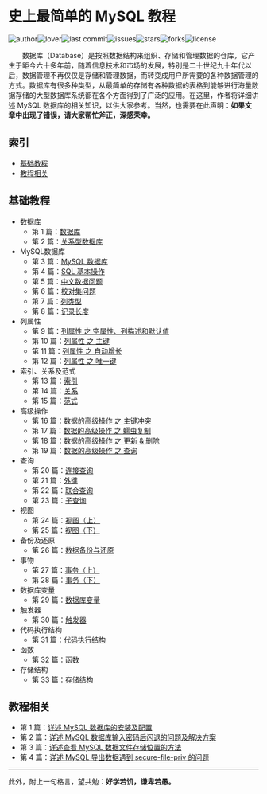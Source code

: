 # 史上最简单的 MySQL 教程

![author](https://img.shields.io/badge/author-chariesgavin-blueviolet.svg)![lover](https://img.shields.io/badge/lover-xiaoxue-red.svg)![last commit](https://img.shields.io/github/last-commit/guobinhit/mysql-tutorial.svg)![issues](https://img.shields.io/github/issues/guobinhit/mysql-tutorial.svg)![stars](https://img.shields.io/github/stars/guobinhit/mysql-tutorial.svg)![forks](https://img.shields.io/github/forks/guobinhit/mysql-tutorial.svg)![license](https://img.shields.io/github/license/guobinhit/mysql-tutorial.svg)

　　数据库（Database）是按照数据结构来组织、存储和管理数据的仓库，它产生于距今六十多年前，随着信息技术和市场的发展，特别是二十世纪九十年代以后，数据管理不再仅仅是存储和管理数据，而转变成用户所需要的各种数据管理的方式。数据库有很多种类型，从最简单的存储有各种数据的表格到能够进行海量数据存储的大型数据库系统都在各个方面得到了广泛的应用。在这里，作者将详细讲述 MySQL 数据库的相关知识，以供大家参考。当然，也需要在此声明：**如果文章中出现了错误，请大家帮忙斧正，深感荣幸。**

## 索引

- [基础教程](#基础教程)
- [教程相关](#教程相关)


## 基础教程

- 数据库
  - 第 1 篇：[数据库](https://github.com/guobinhit/mysql-tutorial/blob/master/articles/database.md)
  - 第 2 篇：[关系型数据库](https://github.com/guobinhit/mysql-tutorial/blob/master/articles/relation-db.md)
- MySQL数据库  
  - 第 3 篇：[MySQL 数据库](https://github.com/guobinhit/mysql-tutorial/blob/master/articles/mysql_db.md)
  - 第 4 篇：[SQL 基本操作](https://github.com/guobinhit/mysql-tutorial/blob/master/articles/sql-operation.md)
  - 第 5 篇：[中文数据问题](https://github.com/guobinhit/mysql-tutorial/blob/master/articles/chinese-data.md)
  - 第 6 篇：[校对集问题](https://github.com/guobinhit/mysql-tutorial/blob/master/articles/collate.md)
  - 第 7 篇：[列类型](https://github.com/guobinhit/mysql-tutorial/blob/master/articles/column-type.md)
  - 第 8 篇：[记录长度](https://github.com/guobinhit/mysql-tutorial/blob/master/articles/record-length.md)
- 列属性
  - 第 9 篇：[列属性 之 空属性、列描述和默认值](https://github.com/guobinhit/mysql-tutorial/blob/master/articles/column-null-comment-default.md)
  - 第 10 篇：[列属性 之 主键](https://github.com/guobinhit/mysql-tutorial/blob/master/articles/primarykey.md)
  - 第 11 篇：[列属性 之 自动增长](https://github.com/guobinhit/mysql-tutorial/blob/master/articles/increment.md)
  - 第 12 篇：[列属性 之 唯一键](https://github.com/guobinhit/mysql-tutorial/blob/master/articles/uniquekey.md)
- 索引、关系及范式
  - 第 13 篇：[索引](https://github.com/guobinhit/mysql-tutorial/blob/master/articles/index.md)
  - 第 14 篇：[关系](https://github.com/guobinhit/mysql-tutorial/blob/master/articles/relation.md)
  - 第 15 篇：[范式](https://github.com/guobinhit/mysql-tutorial/blob/master/articles/paradigm.md)
- 高级操作
  - 第 16 篇：[数据的高级操作 之 主键冲突](https://github.com/guobinhit/mysql-tutorial/blob/master/articles/duplicate-primary-key.md)
  - 第 17 篇：[数据的高级操作 之 蠕虫复制](https://github.com/guobinhit/mysql-tutorial/blob/master/articles/worm-copy.md)
  - 第 18 篇：[数据的高级操作 之 更新 & 删除](https://github.com/guobinhit/mysql-tutorial/blob/master/articles/updata-and-delete.md)
  - 第 19 篇：[数据的高级操作 之 查询](https://github.com/guobinhit/mysql-tutorial/blob/master/articles/select.md)
- 查询
  - 第 20 篇：[连接查询](https://github.com/guobinhit/mysql-tutorial/blob/master/articles/join-query.md)
  - 第 21 篇：[外键](https://github.com/guobinhit/mysql-tutorial/blob/master/articles/foreign-key.md)
  - 第 22 篇：[联合查询](https://github.com/guobinhit/mysql-tutorial/blob/master/articles/union.md)
  - 第 23 篇：[子查询](https://github.com/guobinhit/mysql-tutorial/blob/master/articles/sub-query.md)
- 视图
  - 第 24 篇：[视图（上）](https://github.com/guobinhit/mysql-tutorial/blob/master/articles/view-one.md)
  - 第 25 篇：[视图（下）](https://github.com/guobinhit/mysql-tutorial/blob/master/articles/view-two.md)
- 备份及还原
  - 第 26 篇：[数据备份与还原](https://github.com/guobinhit/mysql-tutorial/blob/master/articles/backup.md)
- 事物
  - 第 27 篇：[事务（上）](https://github.com/guobinhit/mysql-tutorial/blob/master/articles/thing-one.md)
  - 第 28 篇：[事务（下）](https://github.com/guobinhit/mysql-tutorial/blob/master/articles/thing-two.md)
- 数据库变量
  - 第 29 篇：[数据库变量](https://github.com/guobinhit/mysql-tutorial/blob/master/articles/database-variable.md)
- 触发器
  - 第 30 篇：[触发器](https://github.com/guobinhit/mysql-tutorial/blob/master/articles/trigger.md)
- 代码执行结构
  - 第 31 篇：[代码执行结构](https://github.com/guobinhit/mysql-tutorial/blob/master/articles/code-execution-structure.md)
- 函数
  - 第 32 篇：[函数](https://github.com/guobinhit/mysql-tutorial/blob/master/articles/function.md)
- 存储结构
  - 第 33 篇：[存储结构](https://github.com/guobinhit/mysql-tutorial/blob/master/articles/procedure.md)


## 教程相关

- 第 1 篇：[详述 MySQL 数据库的安装及配置](https://github.com/guobinhit/mysql-tutorial/blob/master/articles/install-mysql.md)
- 第 2 篇：[详述 MySQL 数据库输入密码后闪退的问题及解决方案](https://github.com/guobinhit/mysql-tutorial/blob/master/articles/resovle-method.md)
- 第 3 篇：[详述查看 MySQL 数据文件存储位置的方法](https://github.com/guobinhit/mysql-tutorial/blob/master/articles/datafile.md)
- 第 4 篇：[详述 MySQL 导出数据遇到 secure-file-priv 的问题](https://github.com/guobinhit/mysql-tutorial/blob/master/articles/secure.md)


----------
此外，附上一句格言，望共勉：**好学若饥，谦卑若愚。**
